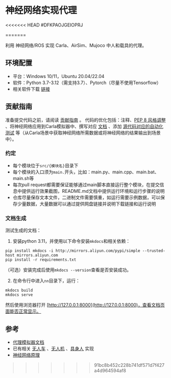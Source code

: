 # 神经网络实现代理
<<<<<<< HEAD
#DFKPAOJGEIOPRJ


=======

利用 神经网络/ROS 实现 Carla、AirSim、Mujoco 中人和载具的代理。

## 环境配置

* 平台：Windows 10/11，Ubuntu 20.04/22.04
* 软件：Python 3.7-3.12（需支持3.7）、Pytorch（尽量不使用Tensorflow）
* 相关软件下载 [链接](https://pan.baidu.com/s/1IFhCd8X9lI24oeYQm5-Edw?pwd=hutb)


## 贡献指南

准备提交代码之前，请阅读 [贡献指南](https://github.com/OpenHUTB/.github/blob/master/CONTRIBUTING.md) 。
代码的优化包括：注释、[PEP 8 风格调整](https://peps.pythonlang.cn/pep-0008/) 、将神经网络应用到Carla模拟器中、撰写对应 [文档](https://openhutb.github.io/nn/) 、添加 [源代码对应的自动化测试](https://docs.github.com/zh/actions/use-cases-and-examples/building-and-testing/building-and-testing-python) 等（从Carla场景中获取神经网络所需数据或将神经网络的结果输出到场景中）。

### 约定

* 每个模块位于`src/{模块名}`目录下
* 每个模块的入口须为`main.`开头，比如：main.py、main.cpp、main.bat、main.sh等
* 每次pull request都需要保证能够通过main脚本直接运行整个模块，在提交信息中提供运行效果截图，README.md文档中提供运行环境和运行步骤的说明
* 仓库尽量保存文本文件，二进制文件需要慎重，如运行需要示例数据，可以保存少量数据，大量数据可以通过提供网盘链接并说明下载链接和运行说明


### 文档生成

测试生成的文档：
1. 安装python 3.11，并使用以下命令安装`mkdocs`和相关依赖：
```shell
pip install mkdocs -i http://mirrors.aliyun.com/pypi/simple --trusted-host mirrors.aliyun.com
pip install -r requirements.txt
```
（可选）安装完成后使用`mkdocs --version`查看是否安装成功。

2. 在命令行中进入`nn`目录下，运行：
```shell
mkdocs build
mkdocs serve
```
然后使用浏览器打开 [http://127.0.0.1:8000](http://127.0.0.1:8000)，查看文档页面能否正常显示。

## 参考

* [代理模拟器文档](https://openhutb.github.io/carla_doc/)
* 已有相关 [无人车](https://openhutb.github.io/carla_doc/used_by/) 、[无人机](https://openhutb.github.io/air_doc/third/used_by/) 、[具身人](https://github.com/google-deepmind/mujoco/network/dependents) 实现
* [神经网络原理](https://github.com/OpenHUTB/neuro)

>>>>>>> 91bc8b452c228b741df571d7f427a4d964594af8

